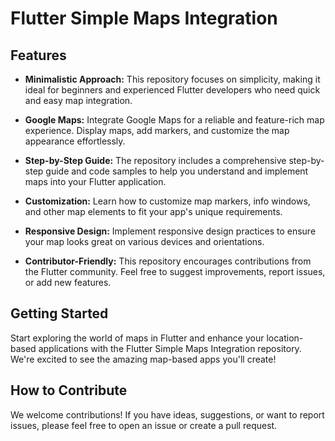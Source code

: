 # Flutter Simple Maps Integration

## Features

- **Minimalistic Approach:** This repository focuses on simplicity, making it ideal for beginners and experienced Flutter developers who need quick and easy map integration.

- **Google Maps:** Integrate Google Maps for a reliable and feature-rich map experience. Display maps, add markers, and customize the map appearance effortlessly.

- **Step-by-Step Guide:** The repository includes a comprehensive step-by-step guide and code samples to help you understand and implement maps into your Flutter application.

- **Customization:** Learn how to customize map markers, info windows, and other map elements to fit your app's unique requirements.

- **Responsive Design:** Implement responsive design practices to ensure your map looks great on various devices and orientations.

- **Contributor-Friendly:** This repository encourages contributions from the Flutter community. Feel free to suggest improvements, report issues, or add new features.

## Getting Started

Start exploring the world of maps in Flutter and enhance your location-based applications with the Flutter Simple Maps Integration repository. We're excited to see the amazing map-based apps you'll create!

## How to Contribute

We welcome contributions! If you have ideas, suggestions, or want to report issues, please feel free to open an issue or create a pull request.
